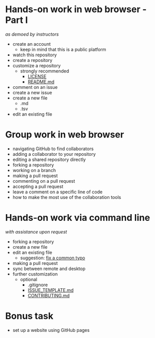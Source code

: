 # Hands-on work in web browser - Part I
*as demoed by instructors*

* create an account
  - keep in mind that this is a public platform
* watch this repository
* create a repository
* customize a repository
  - strongly recommended
    - [LICENSE](LICENSE)
    - [README.md](README.md)
* comment on an issue
* create a new issue
* create a new file
  * .md
  * .tsv
* edit an existing file

# Group work in web browser

* navigating GitHub to find collaborators
* adding a collaborator to your repository
* editing a shared repository directly
* forking a repository
* working on a branch
* making a pull request
* commenting on a pull request
* accepting a pull request
* leave a comment on a specific line of code
* how to make the most use of the collaboration tools

# Hands-on work via command line
*with assistance upon request*

* forking a repository
* create a new file
* edit an existing file
  - suggestion: [fix a common typo](https://github.com/search?o=desc&q=%22the+the%22&s=indexed&type=Code&utf8=%E2%9C%93)
* making a pull request
* sync between remote and desktop
* further customization
  - optional
    - .gitignore
    - [ISSUE_TEMPLATE.md](ISSUE_TEMPLATE.md)
    - [CONTRIBUTING.md](CONTRIBUTING.md)

# Bonus task

* set up a website using GitHub pages
